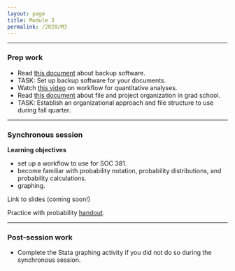 ```yaml
---
layout: page
title: Module 3
permalink: /2020/M3
---
```


---
### Prep work
- Read [this document](https://docs.google.com/document/d/1oBpY5BWkjuxSW8TAqP4_l9XKiXcuGVQAS2v6RC9ZpVI/edit#) about backup software.
- TASK: Set up backup software for your documents.
- Watch [this video](https://youtu.be/9aHG95INd4c) on workflow for quantitative analyses.
- Read [this document](https://docs.google.com/document/d/1lAz4i2DrRR5UKK4QOiD-4wDgOFeZbc2ZrTFMgbBHzc8/edit#) about file and project organization in grad school.
- TASK: Establish an organizational approach and file structure to use during fall quarter.

---
### Synchronous session
**Learning objectives**
- set up a workflow to use for SOC 381.
- become familiar with probability notation, probability distributions, and probability calculations.
- graphing.

Link to slides (coming soon!)

Practice with probability [handout](https://docs.google.com/document/d/18amNqtzew0dwepBQEtPriGi-gkb1A7tZUN7qEf6FGbo/edit). 


---
### Post-session work
- Complete the Stata graphing activity if you did not do so during the synchronous session.